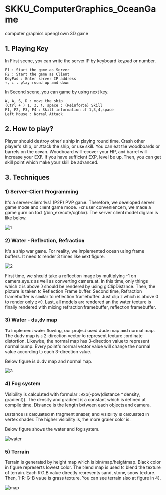 # SKKU_ComputerGraphics_OceanGame
computer graphics opengl own 3D game


## 1. Playing Key
In First scene, you can write the server IP by keyboard keypad or number.

    F1 : Start the game as Server
    F2 : Start the game as Client
    KeyPad : Enter server IP address
    ↑, ↓ : play round up and down
    
  
In Second scene, you can game by using next key.  

    W, A, S, D : move the ship  
    (Ctrl + ) 1, 3, 4, space : (Reinforce) Skill  
    F1, F2, F3, F4 : Skill information of 1,3,4,space  
    Left Mouse : Normal Attack 
    
    
## 2. How to play?

Player should destroy other's ship in playing round time. Crash other player's ship, or attack the ship, or use skill. 
You can eat the woodboards or barrels on the ocean. Woodboard will recover your HP, and barrel will increase your EXP.
If you have sufficient EXP, level be up. Then, you can get skill point which make your skill be advanced.

## 3. Techniques

### 1) Server-Client Programming

 It's a server-client 1vs1 (P2P) PVP game. Therefore, we developed server game mode and client game mode. For user conveniencem, we made a game gurn on tool (/bin_execute/cgblur).
 The server client model digram is like below.
 
 ![1](https://user-images.githubusercontent.com/43103079/72053115-bd304180-3309-11ea-9b23-35df36f9b53d.png)

 
 
### 2) Water - Reflection, Refraction

 It's a ship war game. For reality, we implemented ocean using frame buffers. It need to render 3 times like next figure.
 
 ![2](https://user-images.githubusercontent.com/43103079/72053417-53646780-330a-11ea-8c55-816c931ec9be.png)
 
 First time, we should take a reflection image by multiplying -1 on camera.eye.z as well as converting camera.at. In this time, only things which z is above 0 should be rendered by using glClipDistance. Then, the picture is taken to Reflection Frame buffer.
 Second time, Refraction framebuffer is similar to reflection framebuffer. Just clip z which is above 0 to render only z<0. 
 Last, all models are rendered an the water texture is finally rendered with mixing refraction framebuffer, reflection framebuffer.
 
 
 ### 3) Water - du,dv map
 
 To implement water flowing, our project used dudv map and normal map. The dudv map is a 2-direction vector to represent texture cordinate distortion. Likewise, the normal map has 3-direction value to represent normal bump. Every point's normal vector value will change the normal value according to each 3-direction value.

 Below figure is dudv map and normal map.
 
 ![3](https://user-images.githubusercontent.com/43103079/72234129-df2e0a80-360e-11ea-9123-8f21aaf76c8c.png)

### 4) Fog system

 Visibility is calculated with formular : exp(-pow(distance * density, gradient)). The density and gradient is a constant which is defined at compile time. Distance is the length between each objects and camera.
 
 Distance is calcualted in fragment shader, and visibility is calculated in vertex shader. The higher visibility is, the more graier color is.
 
Below figure shows the water and fog system.

![water](https://user-images.githubusercontent.com/43103079/73738137-3bf09100-4787-11ea-81ba-fa25f8f62bbc.png)


### 5) Terrain

 Terrain is generated by height map which is bin/map/heightmap. Black color in figure represents lowest color. The blend map is used to blend the texture of terrain. Each R,G,B value directly represents sand, stone, snow texture. Then, 1-R-G-B value is grass texture. You can see terrain also at figure in 4).

![map](https://user-images.githubusercontent.com/43103079/73738334-a7d2f980-4787-11ea-9979-958b0847b7ba.png)

